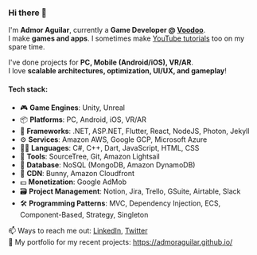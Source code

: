 ### Hi there 👋

I'm **Admor Aguilar**, currently a **Game Developer @ [Voodoo](https://www.voodoo.io/)**.  
I make **games and apps**. I sometimes make [YouTube tutorials](https://www.youtube.com/channel/UCtHm0xFqvpRtPw4IovxJnDw) too on my spare time.

I've done projects for **PC, Mobile (Android/iOS), VR/AR**.  
I love **scalable architectures, optimization, UI/UX, and gameplay**!

#### Tech stack: 
- 🎮 **Game Engines**: Unity, Unreal
- 📦 **Platforms**: PC, Android, iOS, VR/AR
- 🎴 **Frameworks**: .NET, ASP.NET, Flutter, React, NodeJS, Photon, Jekyll
- ⚙ **Services**: Amazon AWS, Google GCP, Microsoft Azure
- 👨‍💻 **Languages**: C#, C++, Dart, JavaScript, HTML, CSS
- 🔧 **Tools**: SourceTree, Git, Amazon Lightsail
- 📂 **Database**: NoSQL (MongoDB, Amazon DynamoDB)
- 🚚 **CDN**: Bunny, Amazon Cloudfront
- 💵 **Monetization**: Google AdMob
- 🗃 **Project Management**: Notion, Jira, Trello, GSuite, Airtable, Slack
- 🛠 **Programming Patterns**: MVC, Dependency Injection, ECS, Component-Based, Strategy, Singleton

📫 Ways to reach me out: [LinkedIn](https://www.linkedin.com/in/admoraguilar), [Twitter](https://twitter.com/admoraguilar)  
📜 My portfolio for my recent projects: https://admoraguilar.github.io/
